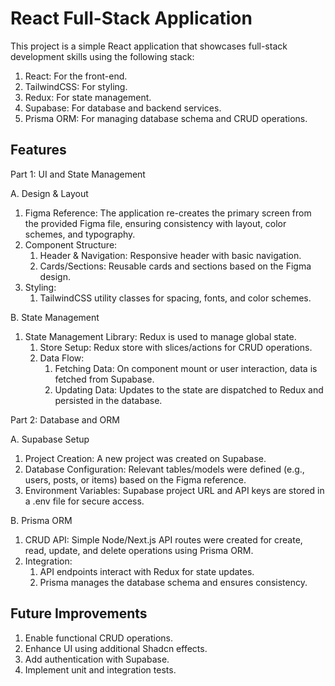 
# React Full-Stack Application

This project is a simple React application that showcases full-stack development skills using the following stack:
1. React: For the front-end.
2. TailwindCSS: For styling.
3. Redux: For state management.
4. Supabase: For database and backend services.
5. Prisma ORM: For managing database schema and CRUD operations.

## Features

Part 1: UI and State Management

A. Design & Layout
1. Figma Reference: The application re-creates the primary screen from the provided Figma file, ensuring consistency with layout, color schemes, and typography.
2. Component Structure:
   1. Header & Navigation: Responsive header with basic navigation.
   2. Cards/Sections: Reusable cards and sections based on the Figma design.
3. Styling:
   1. TailwindCSS utility classes for spacing, fonts, and color schemes.

B. State Management
1. State Management Library: Redux is used to manage global state.
   1. Store Setup: Redux store with slices/actions for CRUD operations.
   2. Data Flow:
      1. Fetching Data: On component mount or user interaction, data is fetched from Supabase.
      2. Updating Data: Updates to the state are dispatched to Redux and persisted in the database.

Part 2: Database and ORM

A. Supabase Setup
1. Project Creation: A new project was created on Supabase.
2. Database Configuration: Relevant tables/models were defined (e.g., users, posts, or items) based on the Figma reference.
3. Environment Variables: Supabase project URL and API keys are stored in a .env file for secure access.

B. Prisma ORM
1. CRUD API: Simple Node/Next.js API routes were created for create, read, update, and delete operations using Prisma ORM.
2. Integration:
   1. API endpoints interact with Redux for state updates.
   2. Prisma manages the database schema and ensures consistency.
  
## Future Improvements

1. Enable functional CRUD operations.
2. Enhance UI using additional Shadcn effects.
3. Add authentication with Supabase.
4. Implement unit and integration tests.

